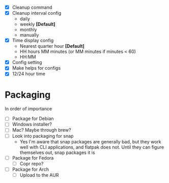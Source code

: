 - [x] Cleanup command
- [x] Cleanup interval config
  - daily
  - weekly **[Default]**
  - monthly
  - manually
- [x] Time display config
  - Nearest quarter hour **[Default]**
  - HH hours MM minutes (or MM minutes if minutes < 60)
  - HH:MM
- [x] Config setting
- [x] Make helps for configs
- [x] 12/24 hour time

# Packaging
In order of importance
- [ ] Package for Debian
- [ ] Windows installer?
- [ ] Mac? Maybe through brew?
- [ ] Look into packaging for snap
  - Yes I'm aware that snap packages are generally bad, but they work well with CLI applications, and flatpak does not. Until they can figure themselves out, snap packages it is
- [ ] Package for Fedora
  - [ ] Copr repo?
- [ ] Package for Arch
  - [ ] Upload to the AUR
